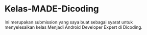 # Kelas-MADE-Dicoding
Ini merupakan submission yang saya buat sebagai syarat untuk menyelesaikan kelas Menjadi Android Developer Expert di Dicoding.
